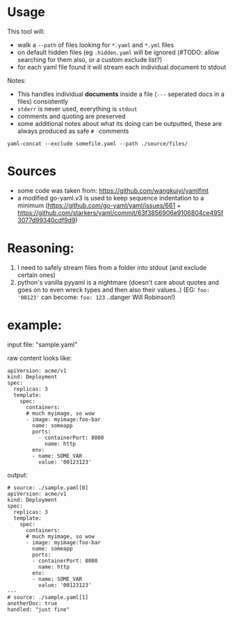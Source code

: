 # Usage

This tool will:
- walk a `--path` of files looking for `*.yaml` and `*.yml` files
- on default hidden files (eg `.hidden.yaml` will be ignored (#TODO: allow searching for them also, or a custom exclude list?)
- for each yaml file found it will stream each individual document to stdout

Notes:
- This handles individual **documents** inside a file (`---` seperated docs in a files) consistently
- `stderr` is never used, everything is `stdout`
- comments and quoting are preserved
- some additional notes about what its doing can be outputted, these are always produced as safe  `# ` comments

`yaml-concat --exclude somefile.yaml --path ./source/files/`


# Sources

- some code was taken from: https://github.com/wangkuiyi/yamlfmt
- a modified go-yaml.v3 is used to keep sequence indentation to a minimum (https://github.com/go-yaml/yaml/issues/661 + https://github.com/starkers/yaml/commit/63f3856906e9106804ce495f3077d99340cdf9d9)


# Reasoning:

1. I need to safely stream files from a folder into stdout (and exclude certain ones)
2. python's vanilla pyyaml is a nightmare (doesn't care about quotes and goes on to even wreck types and then also their values..) (EG: `foo: '00123'` can become: `foo: 123` ..danger Will Robinson!)


# example:

input file: "sample.yaml"

raw content looks like:
```
apiVersion: acme/v1
kind: Deployment
spec:
  replicas: 3
  template:
    spec:
      containers:
      # much myimage, so wow
      - image: myimage:foo-bar
        name: someapp
        ports:
          - containerPort: 8080
            name: http
        env:
        - name: SOME_VAR
          value: '00123123'
```

output:

```
# source: ./sample.yaml[0]
apiVersion: acme/v1
kind: Deployment
spec:
  replicas: 3
  template:
    spec:
      containers:
      # much myimage, so wow
      - image: myimage:foo-bar
        name: someapp
        ports:
        - containerPort: 8080
          name: http
        env:
        - name: SOME_VAR
          value: '00123123'
---
# source: ./sample.yaml[1]
anotherDoc: true
handled: "just fine"
```
